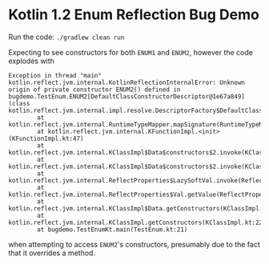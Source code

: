 # Kotlin 1.2 Enum Reflection Bug Demo

Run the code: `./gradlew clean run`

Expecting to see constructors for both `ENUM1` and `ENUM2`, however the code explodes with
```
Exception in thread "main" kotlin.reflect.jvm.internal.KotlinReflectionInternalError: Unknown origin of private constructor ENUM2() defined in bugdemo.TestEnum.ENUM2[DefaultClassConstructorDescriptor@1e67a849] (class kotlin.reflect.jvm.internal.impl.resolve.DescriptorFactory$DefaultClassConstructorDescriptor)
        at kotlin.reflect.jvm.internal.RuntimeTypeMapper.mapSignature(RuntimeTypeMapper.kt:201)
        at kotlin.reflect.jvm.internal.KFunctionImpl.<init>(KFunctionImpl.kt:47)
        at kotlin.reflect.jvm.internal.KClassImpl$Data$constructors$2.invoke(KClassImpl.kt:91)
        at kotlin.reflect.jvm.internal.KClassImpl$Data$constructors$2.invoke(KClassImpl.kt:43)
        at kotlin.reflect.jvm.internal.ReflectProperties$LazySoftVal.invoke(ReflectProperties.java:93)
        at kotlin.reflect.jvm.internal.ReflectProperties$Val.getValue(ReflectProperties.java:32)
        at kotlin.reflect.jvm.internal.KClassImpl$Data.getConstructors(KClassImpl.kt)
        at kotlin.reflect.jvm.internal.KClassImpl.getConstructors(KClassImpl.kt:222)
        at bugdemo.TestEnumKt.main(TestEnum.kt:21)
```
when attempting to access `ENUM2`'s constructors, presumably due to the fact that it overrides a method.
